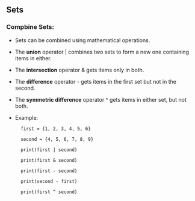 ## Sets

### Compbine Sets:

- Sets can be combined using mathematical operations.

- The **union** operator | combines two sets to form a new one containing items in either.

- The **intersection** operator & gets items only in both.

- The **difference** operator - gets items in the first set but not in the second.

- The **symmetric difference** operator ^ gets items in either set, but not both.

- Example:

        first = {1, 2, 3, 4, 5, 6}

        second = {4, 5, 6, 7, 8, 9}

        print(first | second)

        print(first & second)

        print(first - second)

        print(second - first)

        print(first ^ second)
